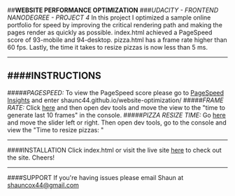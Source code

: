 ##**WEBSITE PERFORMANCE OPTIMIZATION**
###*UDACITY - FRONTEND NANODEGREE - PROJECT 4*
In this project I optimized a sample online portfolio for speed by 
improving the critical rendering path and making the pages render 
as quickly as possible. index.html achieved a PageSpeed score of 
93-mobile and 94-desktop. pizza.html has a frame rate higher than 
60 fps. Lastly, the time it takes to resize pizzas is now less than 5 ms.

---------------------------------------------------------------------
####INSTRUCTIONS
---------------------------------------------------------------------
#####*PAGESPEED:*
To view the PageSpeed score please go to [PageSpeed Insights](https://developers.google.com/speed/pagespeed/insights/) and enter shaunc44.github.io/website-optimization/
#####*FRAME RATE:*
Click [here](http://shaunc44.github.io/website-optimization/views/pizza.html) 
and then open dev tools and move the view to the "time to generate 
last 10 frames" in the console.
#####*PIZZA RESIZE TIME:*
Go [here](shaunc44.github.io/website-optimization/views/pizza.html) 
and move the slider left or right.  Then open dev tools, go to 
the console and view the "Time to resize pizzas: "

---------------------------------------------------------------------
####INSTALLATION
Click index.html or visit the live site [here](shaunc44.github.io/website-optimization/) to check out the site. Cheers!

---------------------------------------------------------------------
####SUPPORT
If you're having issues please email Shaun at shauncox44@gmail.com